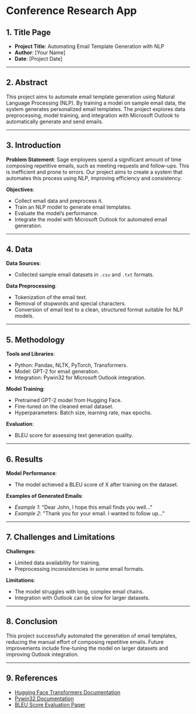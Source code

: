 # Conference Research App

## 1. Title Page

- **Project Title**: Automating Email Template Generation with NLP
- **Author**: [Your Name]
- **Date**: [Project Date]

---

## 2. Abstract

This project aims to automate email template generation using Natural Language Processing (NLP). By training a model on sample email data, the system generates personalized email templates. The project explores data preprocessing, model training, and integration with Microsoft Outlook to automatically generate and send emails.

---

## 3. Introduction

**Problem Statement**: Sage employees spend a significant amount of time composing repetitive emails, such as meeting requests and follow-ups. This is inefficient and prone to errors. Our project aims to create a system that automates this process using NLP, improving efficiency and consistency.

**Objectives**:
- Collect email data and preprocess it.
- Train an NLP model to generate email templates.
- Evaluate the model’s performance.
- Integrate the model with Microsoft Outlook for automated email generation.

---

## 4. Data

**Data Sources**:
- Collected sample email datasets in `.csv` and `.txt` formats.

**Data Preprocessing**:
- Tokenization of the email text.
- Removal of stopwords and special characters.
- Conversion of email text to a clean, structured format suitable for NLP models.

---

## 5. Methodology

**Tools and Libraries**:
- Python: Pandas, NLTK, PyTorch, Transformers.
- Model: GPT-2 for email generation.
- Integration: Pywin32 for Microsoft Outlook integration.

**Model Training**:
- Pretrained GPT-2 model from Hugging Face.
- Fine-tuned on the cleaned email dataset.
- Hyperparameters: Batch size, learning rate, max epochs.

**Evaluation**:
- BLEU score for assessing text generation quality.

---

## 6. Results

**Model Performance**:
- The model achieved a BLEU score of X after training on the dataset.

**Examples of Generated Emails**:
- *Example 1*: "Dear John, I hope this email finds you well..."
- *Example 2*: "Thank you for your email. I wanted to follow up..."

---

## 7. Challenges and Limitations

**Challenges**:
- Limited data availability for training.
- Preprocessing inconsistencies in some email formats.

**Limitations**:
- The model struggles with long, complex email chains.
- Integration with Outlook can be slow for larger datasets.

---

## 8. Conclusion

This project successfully automated the generation of email templates, reducing the manual effort of composing repetitive emails. Future improvements include fine-tuning the model on larger datasets and improving Outlook integration.

---

## 9. References

- [Hugging Face Transformers Documentation](https://huggingface.co/transformers/)
- [Pywin32 Documentation](https://pypi.org/project/pywin32/)
- [BLEU Score Evaluation Paper](https://aclanthology.org/P02-1040/)
